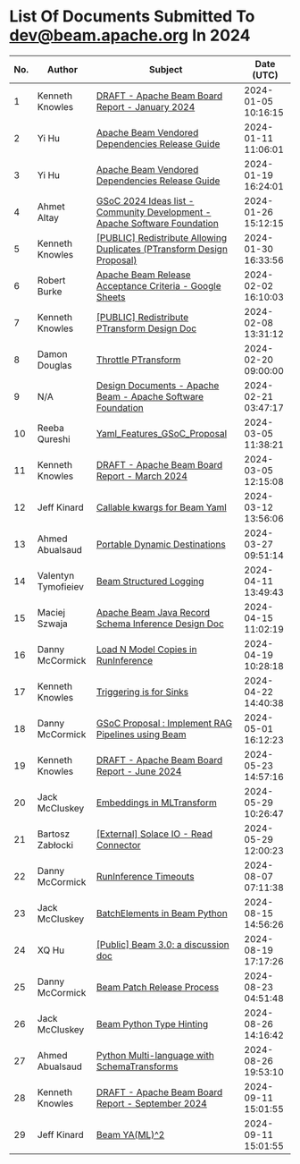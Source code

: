 <!--
Licensed under the Apache License, Version 2.0 (the "License");
you may not use this file except in compliance with the License.
You may obtain a copy of the License at

http://www.apache.org/licenses/LICENSE-2.0

Unless required by applicable law or agreed to in writing, software
distributed under the License is distributed on an "AS IS" BASIS,
WITHOUT WARRANTIES OR CONDITIONS OF ANY KIND, either express or implied.
See the License for the specific language governing permissions and
limitations under the License.
-->

# List Of Documents Submitted To dev@beam.apache.org In 2024
| No. | Author | Subject | Date (UTC) |
|---|---|---|---|
| 1 | Kenneth Knowles | [DRAFT - Apache Beam Board Report - January 2024](https://s.apache.org/beam-draft-report-2024-01) | 2024-01-05 10:16:15 |
| 2 | Yi Hu | [Apache Beam Vendored Dependencies Release Guide](https://docs.google.com/document/d/1ztEoyGkqq9ie5riQxRtMuBu3vb6BUO91mSMn1PU0pDA) | 2024-01-11 11:06:01 |
| 3 | Yi Hu | [Apache Beam Vendored Dependencies Release Guide](https://s.apache.org/beam-release-vendored-artifacts) | 2024-01-19 16:24:01 |
| 4 | Ahmet Altay | [GSoC 2024 Ideas list - Community Development - Apache Software Foundation](https://s.apache.org/gsoc2024ideas) | 2024-01-26 15:12:15 |
| 5 | Kenneth Knowles | [[PUBLIC] Redistribute Allowing Duplicates (PTransform Design Proposal)](https://s.apache.org/beam-reshuffle-allowing-duplicates) | 2024-01-30 16:33:56 |
| 6 | Robert Burke | [Apache Beam Release Acceptance Criteria  - Google Sheets](https://docs.google.com/spreadsheets/d/1qk-N5vjXvbcEk68GjbkSZTR8AGqyNUM-oLFo_ZXBpJw) | 2024-02-02 16:10:03 |
| 7 | Kenneth Knowles | [[PUBLIC] Redistribute PTransform Design Doc](https://s.apache.org/beam-redistribute) | 2024-02-08 13:31:12 |
| 8 | Damon Douglas | [Throttle PTransform](https://s.apache.org/beam-throttle-transform) | 2024-02-20 09:00:00 |
| 9 | N/A | [Design Documents - Apache Beam - Apache Software Foundation](https://s.apache.org/beam-design-docs) | 2024-02-21 03:47:17 |
| 10 | Reeba Qureshi | [Yaml_Features_GSoC_Proposal](https://docs.google.com/document/d/1vXj1qhy0Asiosn3gFDgYVKYQs3Lsyj972klSv5_hfG8) | 2024-03-05 11:38:21 |
| 11 | Kenneth Knowles | [DRAFT - Apache Beam Board Report - March 2024](https://s.apache.org/beam-draft-report-2024-03) | 2024-03-05 12:15:08 |
| 12 | Jeff Kinard | [Callable kwargs for Beam Yaml](https://docs.google.com/document/d/1Zvrl-rxzAWKejHi5F1eaXoLNDzc_Q_-kiE7Grvh2qBA) | 2024-03-12 13:56:06 |
| 13 | Ahmed Abualsaud | [Portable Dynamic Destinations](https://s.apache.org/portable-dynamic-destinations) | 2024-03-27 09:51:14 |
| 14 | Valentyn Tymofieiev | [Beam Structured Logging](https://s.apache.org/beam-structured-logging) | 2024-04-11 13:49:43 |
| 15 | Maciej Szwaja | [Apache Beam Java Record Schema Inference Design Doc](https://docs.google.com/document/d/1zSQ9cnqtVM8ttJEuHBDE6hw4qjUuJy1dpZWB6IBTuOs) | 2024-04-15 11:02:19 |
| 16 | Danny McCormick | [Load N Model Copies in RunInference](https://docs.google.com/document/d/1FmKrBHkb8YTYz_Dcec7JlTqXwy382ar8Gxicr_s13c0) | 2024-04-19 10:28:18 |
| 17 | Kenneth Knowles | [Triggering is for Sinks](https://s.apache.org/beam-sink-triggers) | 2024-04-22 14:40:38 |
| 18 | Danny McCormick | [GSoC Proposal : Implement RAG Pipelines using Beam](https://docs.google.com/document/d/1M_8fvqKVBi68hQo_x1AMQ8iEkzeXTcSl0CwTH00cr80) | 2024-05-01 16:12:23 |
| 19 | Kenneth Knowles | [DRAFT - Apache Beam Board Report - June 2024](https://s.apache.org/beam-draft-report-2024-06) | 2024-05-23 14:57:16 |
| 20 | Jack McCluskey | [Embeddings in MLTransform](https://docs.google.com/document/d/1En4bfbTu4rvu7LWJIKV3G33jO-xJfTdbaSFSURmQw_s) | 2024-05-29 10:26:47 |
| 21 | Bartosz Zabłocki | [[External] Solace IO - Read Connector](https://docs.google.com/document/d/1Gvq67VrcHCnlO8f_NzMM1Y4c7wCNSdvo6qqLWg8upfw) | 2024-05-29 12:00:23 |
| 22 | Danny McCormick | [RunInference Timeouts](https://docs.google.com/document/d/19ves6iv-m_6DFmePJZqYpLm-bCooPu6wQ-Ti6kAl2Jo) | 2024-08-07 07:11:38 |
| 23 | Jack McCluskey | [BatchElements in Beam Python](https://docs.google.com/document/d/1fOjIjIUH5dxllOGp5Z4ZmpM7BJhAJc2-hNjTnyChvgc) | 2024-08-15 14:56:26 |
| 24 | XQ Hu | [[Public] Beam 3.0: a discussion doc](https://docs.google.com/document/d/13r4NvuvFdysqjCTzMHLuUUXjKTIEY3d7oDNIHT6guww) | 2024-08-19 17:17:26 |
| 25 | Danny McCormick | [Beam Patch Release Process](https://docs.google.com/document/d/1o4UK444hCm1t5KZ9ufEu33e_o400ONAehXUR9A34qc8) | 2024-08-23 04:51:48 |
| 26 | Jack McCluskey | [Beam Python Type Hinting](https://s.apache.org/beam-python-type-hinting-overview) | 2024-08-26 14:16:42 |
| 27 | Ahmed Abualsaud | [Python Multi-language with SchemaTransforms](https://docs.google.com/document/d/1_embA3pGwoYG7sbHaYzAkg3hNxjTughhFCY8ThcoK_Q) | 2024-08-26 19:53:10 |
| 28 | Kenneth Knowles | [DRAFT - Apache Beam Board Report - September 2024](https://s.apache.org/beam-draft-report-2024-09) | 2024-09-11 15:01:55 |
| 29 | Jeff Kinard | [Beam YA(ML)^2 ](https://docs.google.com/document/d/1z9lNlSBfqDVdOP1frJNv_NJoMR1F1VBI29wn788x6IE/) | 2024-09-11 15:01:55 |
